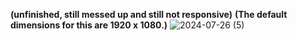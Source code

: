 <strong>(unfinished, still messed up and still not responsive)</strong>
<strong>(The default dimensions for this are 1920 x 1080.)</strong>
![2024-07-26 (5)](https://github.com/user-attachments/assets/a3fc1785-6c6e-4767-ad62-4beb4a497753)
